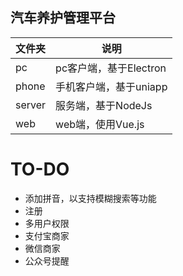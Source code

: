 ## 汽车养护管理平台



| 文件夹 | 说明                   |
| ------ | ---------------------- |
| pc     | pc客户端，基于Electron |
| phone  | 手机客户端，基于uniapp |
| server | 服务端，基于NodeJs     |
| web    | web端，使用Vue.js      |



# TO-DO

- 添加拼音，以支持模糊搜索等功能
- 注册
- 多用户权限
- 支付宝商家
- 微信商家
- 公众号提醒

